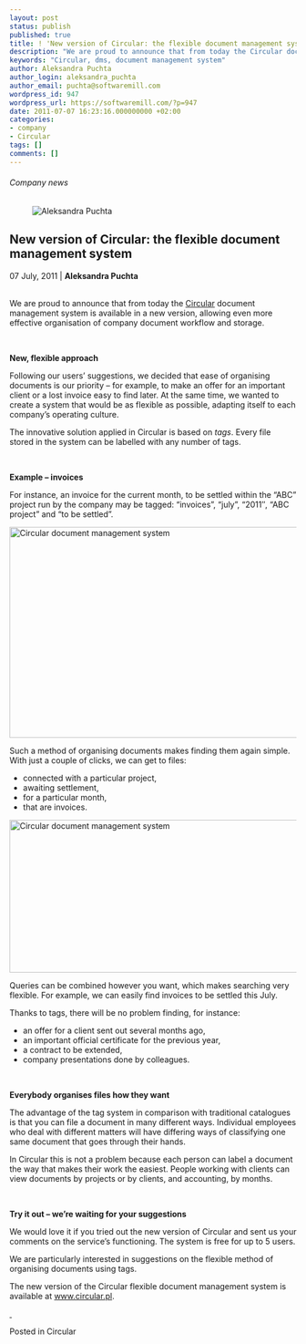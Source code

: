 ```yaml
---
layout: post
status: publish
published: true
title: ! 'New version of Circular: the flexible document management system'
description: "We are proud to announce that from today the Circular document management system is available in a new version."
keywords: "Circular, dms, document management system"
author: Aleksandra Puchta
author_login: aleksandra_puchta
author_email: puchta@softwaremill.com
wordpress_id: 947
wordpress_url: https://softwaremill.com/?p=947
date: 2011-07-07 16:23:16.000000000 +02:00
categories:
- company
- Circular
tags: []
comments: []
---
```


<h6>Company news</h6>
<div class="post-header clearfix">
<figure><div class="image"><img src="https://softwaremill.com/wp-content/uploads/2013/04/puchta.jpg" alt="Aleksandra Puchta"></div></figure><div class="title">
<h2 class="font-dark-blue font-normal">New version of Circular: the flexible document management system</h2>07 July, 2011 | <b>Aleksandra Puchta</b><br><br>
</div>
</div>
<div class="post-rows"><div class="text">
<p id="Postyarchiwalne-NewversionofCircular:theflexibledocumentmanagementsystem">We are proud to announce that from today the <a href="https://www.circular.pl/" rel="nofollow">Circular</a> document management system is available in a new version, allowing even more effective organisation of company document workflow and storage.</p>
<p> </p>
<p><strong>New, flexible approach</strong></p>
<p>Following our users’ suggestions, we decided that ease of organising documents is our priority – for example, to make an offer for an important client or a lost invoice easy to find later. At the same time, we wanted to create a system that would be as flexible as possible, adapting itself to each company’s operating culture.</p>
<p>The innovative solution applied in Circular is based on <em>tags</em>. Every file stored in the system can be labelled with any number of tags.</p>
<p> </p>
<p><strong>Example – invoices</strong> </p>
<p>For instance, an invoice for the current month, to be settled within the “ABC” project run by the company may be tagged: “invoices”, “july”, “2011″, “ABC project” and “to be settled”.</p>
<p><img title="Circular document management system" alt="Circular document management system" src="https://kiwi.softwaremill.com/download/attachments/24412402/image2013-7-1%2012%3A51%3A21.png?version=1&amp;modificationDate=1372762242615&amp;api=v2" width="704" height="370" data-image-src="/download/attachments/24412402/image2013-7-1%2012%3A51%3A21.png?version=1&amp;modificationDate=1372762242615&amp;api=v2"></p>
<p>Such a method of organising documents makes finding them again simple. With just a couple of clicks, we can get to files:</p>
<ul>
<li>connected with a particular project,</li>
<li>awaiting settlement,</li>
<li>for a particular month,</li>
<li>that are invoices.</li>
</ul>
<p><img title="Circular document management system" alt="Circular document management system" src="https://kiwi.softwaremill.com/download/attachments/24412402/image2013-7-1%2012%3A51%3A46.png?version=1&amp;modificationDate=1372762267015&amp;api=v2" width="704" height="268" data-image-src="/download/attachments/24412402/image2013-7-1%2012%3A51%3A46.png?version=1&amp;modificationDate=1372762267015&amp;api=v2"></p>
<p>Queries can be combined however you want, which makes searching very flexible. For example, we can easily find invoices to be settled this July.</p>
<p>Thanks to tags, there will be no problem finding, for instance:</p>
<ul>
<li>an offer for a client sent out several months ago,</li>
<li>an important official certificate for the previous year,</li>
<li>a contract to be extended,</li>
<li>company presentations done by colleagues.</li>
</ul>
<p> </p>
<p><strong>Everybody organises files how they want</strong></p>
<p>The advantage of the tag system in comparison with traditional catalogues is that you can file a document in many different ways. Individual employees who deal with different matters will have differing ways of classifying one same document that goes through their hands.</p>
<p>In Circular this is not a problem because each person can label a document the way that makes their work the easiest. People working with clients can view documents by projects or by clients, and accounting, by months.</p>
<p> </p>
<p><strong>Try it out – we’re waiting for your suggestions</strong></p>
<p>We would love it if you tried out the new version of Circular and sent us your comments on the service’s functioning. The system is free for up to 5 users.</p>
<p>We are particularly interested in suggestions on the flexible method of organising documents using tags.</p>
<p>The new version of the Circular flexible document management system is available at <a href="https://www.circular.pl/" rel="nofollow">www.circular.pl</a>.</p>
<p><em><a href="http://agilebyexample.com/" rel="nofollow"> </a></em></p>
</div></div>
<div class="post-footer">Posted in Circular</div>
